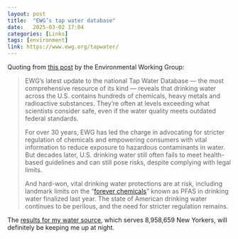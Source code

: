 ```yaml
---
layout: post
title:  "EWG’s tap water database"
date:   2025-03-02 17:04
categories: [Links]
tags: [environment]
link: https://www.ewg.org/tapwater/
---
```


Quoting from [this post](https://www.ewg.org/tapwater/state-of-american-drinking-water.php) by the Environmental Working Group:

>EWG’s latest update to the national Tap Water Database — the most comprehensive resource of its kind — reveals that drinking water across the U.S. contains hundreds of chemicals, heavy metals and radioactive substances. They’re often at levels exceeding what scientists consider safe, even if the water quality meets outdated federal standards.
>
>For over 30 years, EWG has led the charge in advocating for stricter regulation of chemicals and empowering consumers with vital information to reduce exposure to hazardous contaminants in water. But decades later, U.S. drinking water still often fails to meet health-based guidelines and can still pose risks, despite complying with legal limits.
>
>And hard-won, vital drinking water protections are at risk, including landmark limits on the “[forever chemicals](https://www.ewg.org/areas-focus/toxic-chemicals/pfas-chemicals)” known as PFAS in drinking water finalized last year. The state of American drinking water continues to be perilous, and the need for stricter regulation remains.

The [results for my water source](https://www.ewg.org/tapwater/system.php?pws=NY7003493), which serves 8,958,659 New Yorkers, will definitely be keeping me up at night.
